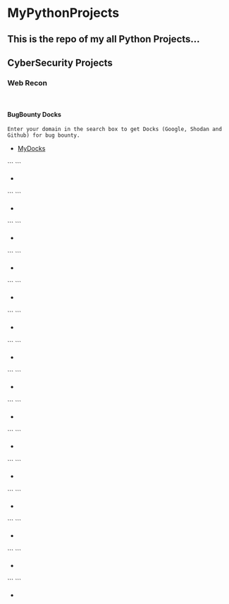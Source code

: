 <h1>MyPythonProjects</h1>
<h2> This is the repo of my all Python Projects...</h2>

<h2>CyberSecurity Projects</h2>
<h3>Web Recon</h3>
<br>
<h4>BugBounty Docks</h4>

```
Enter your domain in the search box to get Docks (Google, Shodan and Github) for bug bounty.
```
<ul>
  <li><a href="https://github.com/aashishsec/MyDocks" >MyDocks</a></li>
</ul>

<h4></h4>
```
```
<ul>
  <li><a href="" ></a></li>
</ul>
<h4></h4>
```
```
<ul>
  <li><a href="" ></a></li>
</ul>
<h4></h4>
```
```
<ul>
  <li><a href="" ></a></li>
</ul>
<h4></h4>
```
```
<ul>
  <li><a href="" ></a></li>
</ul>
<h4></h4>
```
```
<ul>
  <li><a href="" ></a></li>
</ul>
<h4></h4>
```
```
<ul>
  <li><a href="" ></a></li>
</ul>
<h4></h4>
```
```
<ul>
  <li><a href="" ></a></li>
</ul>
<h4></h4>
```
```
<ul>
  <li><a href="" ></a></li>
</ul>
<h4></h4>
```
```
<ul>
  <li><a href="" ></a></li>
</ul>
<h4></h4>
```
```
<ul>
  <li><a href="" ></a></li>
</ul>
<h4></h4>
```
```
<ul>
  <li><a href="" ></a></li>
</ul>
<h4></h4>
```
```
<ul>
  <li><a href="" ></a></li>
</ul>
<h4></h4>
```
```
<ul>
  <li><a href="" ></a></li>
</ul>
<h4></h4>
```
```
<ul>
  <li><a href="" ></a></li>
</ul>
<h4></h4>
```
```
<ul>
  <li><a href="" ></a></li>
</ul>
